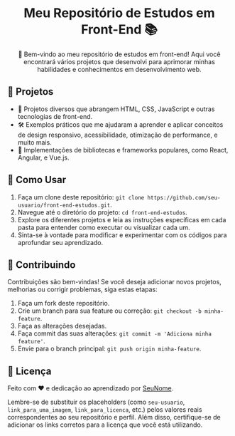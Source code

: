 <h1 align="center">Meu Repositório de Estudos em Front-End 📚</h1>

<p align="center">
  👋 Bem-vindo ao meu repositório de estudos em front-end! Aqui você encontrará vários projetos que desenvolvi para aprimorar minhas habilidades e conhecimentos em desenvolvimento web.
</p>

## 🌟 Projetos

- 📘 Projetos diversos que abrangem HTML, CSS, JavaScript e outras tecnologias de front-end.
- 🛠️ Exemplos práticos que me ajudaram a aprender e aplicar conceitos de design responsivo, acessibilidade, otimização de performance, e muito mais.
- 🚀 Implementações de bibliotecas e frameworks populares, como React, Angular, e Vue.js.

## 🚀 Como Usar

1. Faça um clone deste repositório: `git clone https://github.com/seu-usuario/front-end-estudos.git`.
2. Navegue até o diretório do projeto: `cd front-end-estudos`.
3. Explore os diferentes projetos e leia as instruções específicas em cada pasta para entender como executar ou visualizar cada um.
4. Sinta-se à vontade para modificar e experimentar com os códigos para aprofundar seu aprendizado.

## 🤝 Contribuindo

Contribuições são bem-vindas! Se você deseja adicionar novos projetos, melhorias ou corrigir problemas, siga estas etapas:

1. Faça um fork deste repositório.
2. Crie um branch para sua feature ou correção: `git checkout -b minha-feature`.
3. Faça as alterações desejadas.
4. Faça commit das suas alterações: `git commit -m 'Adiciona minha feature'`.
5. Envie para o branch principal: `git push origin minha-feature`.

## 📝 Licença

Feito com ❤️ e dedicação ao aprendizado por [SeuNome](https://github.com/kalebzaki4).

Lembre-se de substituir os placeholders (como `seu-usuario`, `link_para_uma_imagem`, `link_para_licenca`, etc.) pelos valores reais correspondentes ao seu repositório e perfil. Além disso, certifique-se de adicionar os links corretos para a licença que você está utilizando.

